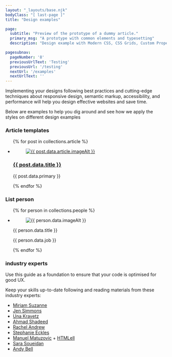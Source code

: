 ```yaml
---
layout: "_layouts/base.njk" 
bodyClass: "[ last-page ]"
title: "Design examples"

page:
  subtitle: "Preview of the prototype of a dummy article."
  primary_msg: "A prototype with common elements and typesetting"
  description: "Design example with Modern CSS, CSS Grids, Custom Properties, Container Queries, Fluid Typography and CUBE Methodology."

pagesubnav:
  pageNumber: '8'
  previousUrlText: 'Testing'
  previousUrl: '/testing'
  nextUrl: '/examples'
  nextUrlText: ''
---
```


Implementing your designs following best practices and cutting-edge techniques about responsive design, semantic markup, accessibility, and performance will help you design effective websites and save time.

Below are examples to help you dig around and see how we apply the styles on different design examples   
      
<h3>Article templates</h3>

<ul class="[ posts ] [ l-rs grid two ]" data-gap="gap">
   {% for post in collections.article %} 
   <li class="posts__item">
      <article>
         <figure>
            <a href="{{ post.url }}">
            <img rel="preload" class="ratio" 
               src="{{  post.data.article.image }}" 
               alt="{{  post.data.article.imageAlt }}
               ">
         </figure>
         </a>
         <h3><a href="{{ post.url }}">{{ post.data.title }}</a></h3>
         <p>{{ post.data.primary }}</p>
      </article>
   </li>
   {% endfor %}
</ul>

<h3>List person</h3>

<ul class="[ person-list ] [ l-rs  grid two ]" data-gap="gap">
   {% for person in collections.people %} 
   <li class="person__item">
      <figure>
         <img rel="preload" class="ratio" 
            src="{{  person.data.image }}" 
            alt="{{  person.data.imageAlt }}
            ">
      </figure>
      <figcaption class="flow">
         <span class="[ person__item__name ] [ h3 ]">{{ person.data.title }}</span>
         <p class="[ person__item__job ] [ text-grey-color ]">{{ person.data.job }}</p>
      </figcaption>
   </li>
   {% endfor %}
</ul>

### industry experts

Use this guide as a foundation to ensure that your code is optimised for good UX.

Keep your skills up-to-date following and reading materials from these industry experts:

*   [Miriam Suzanne](https://www.miriamsuzanne.com/)
*   [Jen Simmons](https://labs.jensimmons.com/)
*   [Una Kravetz](https://una.im/)
*   [Ahmad Shadeed](https://ishadeed.com/)
*   [Rachel Andrew](https://rachelandrew.co.uk/)
*   [Stephanie Eckles](https://moderncss.dev/)
*   [Manuel Matuzovic](https://www.matuzo.at/) + [HTMLell](https://www.htmhell.dev/)
*   [Sara Soueidan](https://www.sarasoueidan.com/)
*   [Andy Bell](https://piccalil.li/blog/)
